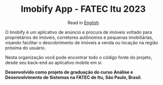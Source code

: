 <h1 align="center">Imobify App - FATEC Itu 2023</h1>
<p align="center">Read in <a href="https://github.com/imobify/.github">English</a></p>

O Imobify é um aplicativo de anúncio e procura de imóveis voltado para proprietários de imóveis, corretores autônomos e pequenas imobiliárias, visando facilitar o descobrimento de imóveis a venda ou locação na região próxima do usuário. 

Nesta organização você pode encontrar todo o código fonte do projeto, desde seu back-end ao aplicativo mobile em si.

**Desenvolvido como projeto de graduação do curso Análise e Desenvolvimento de Sistemas na FATEC de Itu, São Paulo, Brasil.**
